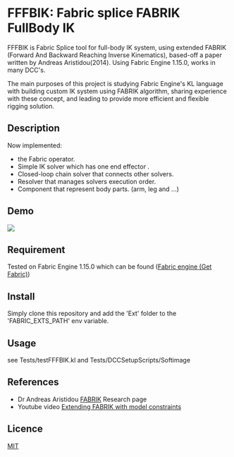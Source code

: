 # FFFBIK: Fabric splice FABRIK FullBody IK
FFFBIK is Fabric Splice tool for full-body IK system, using extended FABRIK 
(Forward And Backward Reaching Inverse Kinematics), based-off a paper written by Andreas Aristidou(2014). Using Fabric Engine 1.15.0, works in many DCC's.

The main purposes of this project is studying Fabric Engine's KL language with building
 custom IK system using FABRIK algorithm, sharing experience with these concept, and leading to provide more
 efficient and flexible rigging solution.

## Description
Now implemented:
- the Fabric operator.
- Simple IK solver which has one end effector .
- Closed-loop chain solver that connects other solvers.
- Resolver that manages solvers execution order.
- Component that represent body parts. (arm, leg and ...)
 

## Demo
![](https://raw.githubusercontent.com/yamahigashi/fabric-fabrik-fullbody-ik/gh-pages/images/wip_fffbik2.gif)

## Requirement
Tested on Fabric Engine 1.15.0 which can be found ([Fabric engine (Get Fabric)](http://fabricengine.com/get-fabric/))

## Install
Simply clone this repository and add the 'Ext' folder to the 'FABRIC_EXTS_PATH' env variable.

## Usage
see Tests/testFFFBIK.kl and Tests/DCCSetupScripts/Softimage



## References
- Dr Andreas Aristidou [FABRIK](http://www.andreasaristidou.com/FABRIK.html) Research page
- Youtube video [Extending FABRIK with model constraints](https://www.youtube.com/watch?v=wjn19jBzJCE)

## Licence

[MIT](https://github.com/tcnksm/tool/blob/master/LICENCE)
